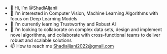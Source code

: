 - 👋 Hi, I’m @ShadiAljanii
- 👀 I’m interested in Computer Vision, Machine Learning Algorithms with focus on Deep Learning Models
- 🌱 I’m currently learning Trustworthy and Robust AI
- 💞️ I’m looking to collaborate on complex data sets, design and implement novel algorithms, and collaborate with cross-functional teams to deliver robust and scalable solutions
- 📫 How to reach me Shadialijani2022@gmail.com

<!---
ShadiAljanii/ShadiAljanii is a ✨ special ✨ repository because its `README.md` (this file) appears on your GitHub profile.
You can click the Preview link to take a look at your changes.
--->
